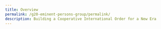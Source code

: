 ```yaml
---
title: Overview
permalink: /g20-eminent-persons-group/permalink/
description: Building a Cooperative International Order for a New Era
---
```

